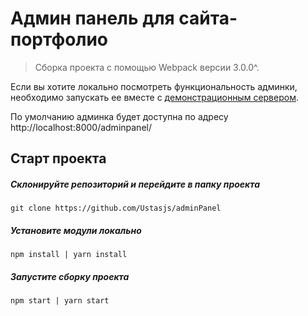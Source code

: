 # Админ панель для сайта-портфолио

> Сборка проекта с помощью Webpack версии 3.0.0^.

Если вы хотите локально посмотреть функциональность админки, необходимо запускать ее вместе с [демонстрационным сервером](https://github.com/Ustasjs/DemonstrationServer).

По умолчанию админка будет доступна по адресу http://localhost:8000/adminpanel/

## Старт проекта

##### Склонируйте репозиторий и перейдите в папку проекта

```
git clone https://github.com/Ustasjs/adminPanel
```

##### Установите модули локально

```
npm install | yarn install
```

##### Запустите сборку проекта

```
npm start | yarn start
```
